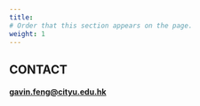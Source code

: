 ```yaml
---
title: 
# Order that this section appears on the page.
weight: 1
---
```


## CONTACT
#### gavin.feng@cityu.edu.hk


